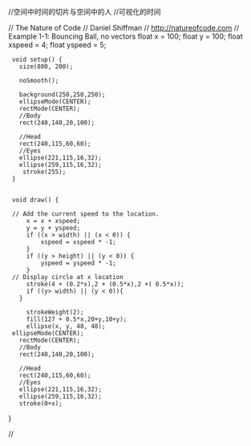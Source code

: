 //空间中时间的切片与空间中的人
//可视化的时间


// The Nature of Code
     // Daniel Shiffman
     // http://natureofcode.com
     // Example 1-1: Bouncing Ball, no vectors
     float x = 100;
     float y = 100;
     float xspeed = 4;
     float yspeed = 5;
     
     void setup() {
       size(800, 200);
      
       noSmooth();
      
       background(250,250,250);
       ellipseMode(CENTER);
       rectMode(CENTER);
       //Body
       rect(240,140,20,100);
       
       //Head
       rect(240,115,60,60);
       //Eyes
       ellipse(221,115,16,32);
       ellipse(259,115,16,32);
        stroke(255);
     }


     void draw() {
        
     // Add the current speed to the location.
         x = x + xspeed;
         y = y + yspeed;
         if ((x > width) || (x < 0)) {
             xspeed = xspeed * -1;
         }
         if ((y > height) || (y < 0)) {
             yspeed = yspeed * -1;
         }
     // Display circle at x location
         stroke(4 + (0.2*x),2 + (0.5*x),2 +( 0.5*x));
         if ((y> width) || (y < 0)){
       }
  
         strokeWeight(2);
         fill(127 + 0.5*x,20+y,10+y);
         ellipse(x, y, 48, 48);
     ellipseMode(CENTER);
       rectMode(CENTER);
       //Body
       rect(240,140,20,100);
       
       //Head
       rect(240,115,60,60);
       //Eyes
       ellipse(221,115,16,32);
       ellipse(259,115,16,32);
       stroke(0+x);
     
   }
   
   //
